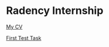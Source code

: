 # Radency Internship

[My CV](http://project4258798.tilda.ws)

[First Test Task](https://github.com/Kyanka/Radency/blob/main/TestTask/TestTask.js)


